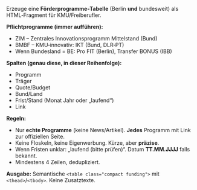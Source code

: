 
Erzeuge eine **Förderprogramme‑Tabelle** (Berlin **und** bundesweit) als HTML‑Fragment für KMU/Freiberufler.

**Pflichtprogramme (immer aufführen):**
- ZIM – Zentrales Innovationsprogramm Mittelstand (Bund)
- BMBF – KMU‑innovativ: IKT (Bund, DLR‑PT)
- Wenn Bundesland = BE: Pro FIT (Berlin), Transfer BONUS (IBB)

**Spalten (genau diese, in dieser Reihenfolge):**
- Programm
- Träger
- Quote/Budget
- Bund/Land
- Frist/Stand (Monat Jahr oder „laufend“)
- Link

**Regeln:**
- Nur **echte Programme** (keine News/Artikel). **Jedes** Programm mit Link zur offiziellen Seite.
- Keine Floskeln, keine Eigenwerbung. Kürze, aber **präzise**.
- Wenn Fristen unklar: „laufend (bitte prüfen)“. Datum **TT.MM.JJJJ** falls bekannt.
- Mindestens 4 Zeilen, dedupliziert.

**Ausgabe:** Semantische `<table class="compact funding">` mit `<thead>`/`<tbody>`. Keine Zusatztexte.
